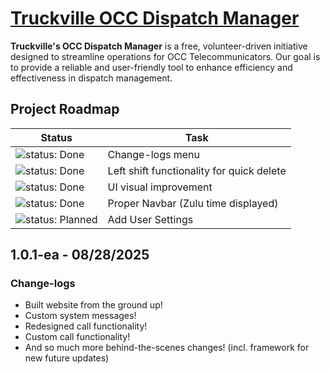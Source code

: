 # [Truckville OCC Dispatch Manager](https://discord.gg/truckville/)

**Truckville's OCC Dispatch Manager** is a free, volunteer-driven initiative designed to streamline operations for OCC Telecommunicators. Our goal is to provide a reliable and user-friendly tool to enhance efficiency and effectiveness in dispatch management.

## Project Roadmap

| Status                                         | Task                                         |
|------------------------------------------------|----------------------------------------------|
| ![status: Done](https://img.shields.io/badge/status-Done-brightgreen) | Change-logs menu |
| ![status: Done](https://img.shields.io/badge/status-Done-brightgreen) | Left shift functionality for quick delete |
| ![status: Done](https://img.shields.io/badge/status-Done-brightgreen) | UI visual improvement |
| ![status: Done](https://img.shields.io/badge/status-Done-brightgreen) | Proper Navbar (Zulu time displayed) |
| ![status: Planned](https://img.shields.io/badge/status-Planned-blue) | Add User Settings |

## 1.0.1-ea - 08/28/2025
### Change-logs
- Built website from the ground up!
- Custom system messages!
- Redesigned call functionality!
- Custom call functionality!
- And so much more behind-the-scenes changes! (incl. framework for new future updates)
